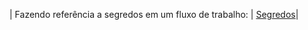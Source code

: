 | Fazendo referência a segredos em um fluxo de trabalho: | [Segredos](/actions/security-guides/encrypted-secrets)|

